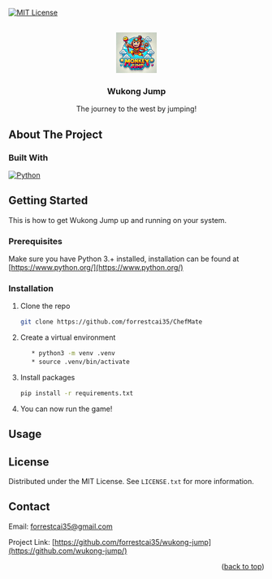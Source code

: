 
<a name="readme-top"></a>




[![MIT License][license-shield]][license-url]


<!-- PROJECT LOGO -->
<br />
<div align="center">
  <a href="https://github.com/forrestcai35/wukong-jump">
    <img src="sprites/logo.png" alt="Logo" width="80" height="80">
  </a>

<h3 align="center">Wukong Jump</h3>

  <p align="center">
    The journey to the west by jumping!
  </p>
</div>




<!-- ABOUT THE PROJECT -->
## About The Project


### Built With
[![Python][python-shield]][python-url]




<!-- GETTING STARTED -->
## Getting Started

This is how to get Wukong Jump up and running on your system.

### Prerequisites

Make sure you have Python 3.+ installed, installation can be found at [https://www.python.org/](https://www.python.org/)

### Installation

1. Clone the repo
   ```sh
   git clone https://github.com/forrestcai35/ChefMate
   ```
2. Create a virtual environment
   ```sh
      * python3 -m venv .venv
      * source .venv/bin/activate
   ```
3. Install packages
   ```sh
   pip install -r requirements.txt
   ```
4. You can now run the game!






<!-- USAGE EXAMPLES -->
## Usage




<!-- LICENSE -->
## License

Distributed under the MIT License. See `LICENSE.txt` for more information.




<!-- CONTACT -->
## Contact

Email: forrestcai35@gmail.com

Project Link: [https://github.com/forrestcai35/wukong-jump](https://github.com/wukong-jump/)

<p align="right">(<a href="#readme-top">back to top</a>)</p>



<!-- MARKDOWN LINKS & IMAGES -->
<!-- https://www.markdownguide.org/basic-syntax/#reference-style-links -->
[contributors-shield]: https://img.shields.io/github/contributors/github_username/repo_name.svg?style=for-the-badge
[contributors-url]: https://github.com/github_username/repo_name/graphs/contributors
[forks-shield]: https://img.shields.io/github/forks/github_username/repo_name.svg?style=for-the-badge
[forks-url]: https://github.com/github_username/repo_name/network/members
[stars-shield]: https://img.shields.io/github/stars/github_username/repo_name.svg?style=for-the-badge
[stars-url]: https://github.com/github_username/repo_name/stargazers
[license-shield]: https://img.shields.io/badge/MIT-red?style=for-the-badge&label=LICENSE
[license-url]: https://github.com/forrestcai35/ChefMate/blob/master/LICENSE.txt
[linkedin-shield]: https://img.shields.io/badge/-LinkedIn-black.svg?style=for-the-badge&logo=linkedin&colorB=555
[linkedin-url]: https://linkedin.com/in/forrestcai

[python-shield]: https://img.shields.io/badge/Python-%233776AB?style=for-the-badge&logo=Python&labelColor=black
[python-url]: https://python.org


